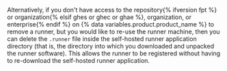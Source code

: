 Alternatively, if you don't have access to the repository{% ifversion fpt %} or organization{% elsif ghes or ghec or ghae %}, organization, or enterprise{% endif %} on {% data variables.product.product_name %} to remove a runner, but you would like to re-use the runner machine, then you can delete the `.runner` file inside the self-hosted runner application directory (that is, the directory into which you downloaded and unpacked the runner software). This allows the runner to be registered without having to re-download the self-hosted runner application.
